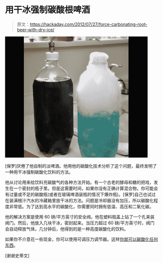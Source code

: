# 用干冰强制碳酸根啤酒

> 原文：<https://hackaday.com/2012/07/27/force-carbonating-root-beer-with-dry-ice/>

![](img/0e3636d0b86c63e5a34603f4a11e5311.png "force-carbonating-root-beer-with-dry-ice")

[保罗]厌倦了他自制的淡啤酒。他用他的碳酸化技术分析了这个问题，最终发明了一种用干冰强制碳酸化饮料的方法。

他从讨论用来给饮料充碳酸气的各种方法开始。有一个古老的酵母和糖的把戏，发生在一个密封的瓶子里。但是这需要时间，如果你没有正确计算混合物，你可能会有过量或不足的碳酸瓶(或者在玻璃啤酒装瓶的情况下爆炸瓶)。[保罗]自己也试过在装满根汁汽水的冷藏箱里放干冰的方法。问题是冷却器没有加压，所以碳酸化程度非常低。为了达到高水平的碳酸化，你需要同时拥有低温、高压和二氧化碳。

他的解决方案是使用 60 磅/平方英寸的安全阀。他在塑料瓶盖上钻了一个孔来装阀门。然后，他放入几块干冰，密封起来。当压力超过 60 磅/平方英寸时，阀门会自动释放气体。几分钟后，他得到的是一种高度碳酸化的饮料。

如果你不介意花一些现金，你可以使用可调压力调节器。这样[你就可以碳酸化任何东西](http://hackaday.com/2011/02/17/diy-fizzy-fruit/)。

[谢谢史蒂文]